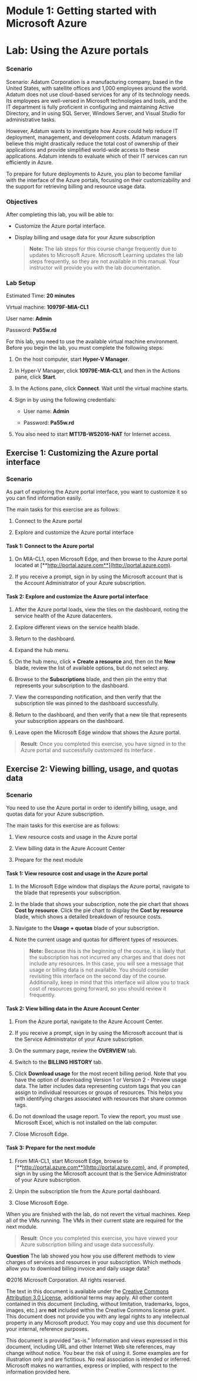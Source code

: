 ﻿# Module 1: Getting started with Microsoft Azure
# Lab: Using the Azure portals
  
### Scenario
  
Scenario:
Adatum Corporation is a manufacturing company, based in the United States, with satellite offices and 1,000 employees around the world. Adatum does not use cloud-based services for any of its technology needs. Its employees are well-versed in Microsoft technologies and tools, and the IT department is fully proficient in configuring and maintaining Active Directory, and in using SQL Server, Windows Server, and Visual Studio for administrative tasks.

However, Adatum wants to investigate how Azure could help reduce IT deployment, management, and development costs. Adatum managers believe this might drastically reduce the total cost of ownership of their applications and provide simplified world-wide access to these applications. Adatum intends to evaluate which of their IT services can run efficiently in Azure.

To prepare for future deployments to Azure, you plan to become familiar with the interface of the Azure portals, focusing on their customizability and the support for retrieving billing and resource usage data.

### Objectives
  
After completing this lab, you will be able to:

- Customize the Azure portal interface.
- Display billing and usage data for your Azure subscription

    > **Note:** The lab steps for this course change frequently due to updates to Microsoft Azure. Microsoft Learning updates the lab steps frequently, so they are not available in this manual. Your instructor will provide you with the lab documentation.


### Lab Setup
  
Estimated Time: **20 minutes**

Virtual machine: **10979F-MIA-CL1**

User name: **Admin**

Password: **Pa55w.rd**

For this lab, you need to use the available virtual machine environment. Before you begin the lab, you must complete the following steps:

1. On the host computer, start **Hyper-V Manager**.

1. In Hyper-V Manager, click **10979E-MIA-CL1**, and then in the Actions pane, click **Start**.

1. In the Actions pane, click **Connect**. Wait until the virtual machine starts. 

1. Sign in by using the following credentials: 

    - User name: **Admin**

    - Password: **Pa55w.rd**

1. You also need to start **MT17B-WS2016-NAT** for Internet access.


## Exercise 1: Customizing the Azure portal interface
  
### Scenario
  
As part of exploring the Azure portal interface, you want to customize it so you can find information easily.

The main tasks for this exercise are as follows:

1. Connect to the Azure portal 

1. Explore and customize the Azure portal interface


#### Task 1: Connect to the Azure portal
  
1. On MIA-CL1, open Microsoft Edge, and then browse to the Azure portal located at [**http://portal.azure.com**](http://portal.azure.com).

1. If you receive a prompt, sign in by using the Microsoft account that is the Account Administrator of your Azure subscription. 


#### Task 2: Explore and customize the Azure portal interface
  
1. After the Azure portal loads, view the tiles on the dashboard, noting the service health of the Azure datacenters.

1. Explore different views on the service health blade. 

1. Return to the dashboard.

1. Expand the hub menu.

1. On the hub menu, click **+ Create a resource** and, then on the **New** blade, review the list of available options, but do not select any.

1. Browse to the **Subscriptions** blade, and then pin the entry that represents your subscription to the dashboard.

1. View the corresponding notification, and then verify that the subscription tile was pinned to the dashboard successfully.

1. Return to the dashboard, and then verify that a new tile that represents your subscription appears on the dashboard.

1. Leave open the Microsoft Edge window that shows the Azure portal.

> **Result**: Once you completed this exercise, you have signed in to the Azure portal and successfully customized its interface .


## Exercise 2: Viewing billing, usage, and quotas data
  
### Scenario
  
You need to use the Azure portal in order to identify billing, usage, and quotas data for your Azure subscription.

The main tasks for this exercise are as follows:

1. View resource costs and usage in the Azure portal

1. View billing data in the Azure Account Center

1. Prepare for the next module


#### Task 1: View resource cost and usage in the Azure portal
  
1. In the Microsoft Edge window that displays the Azure portal, navigate to the blade that represents your subscription.

1. In the blade that shows your subscription, note the pie chart that shows **Cost by resource**. Click the pie chart to display the **Cost by resource** blade, which shows a detailed breakdown of resource costs.

1.  Navigate to the **Usage + quotas** blade of your subscription.

1.  Note the current usage and quotas for different types of resources.

    > **Note:** Because this is the beginning of the course, it is likely that the subscription has not incurred any charges and that does not include any resources. In this case, you will see a message that usage or billing data is not available. You should consider revisiting this interface on the second day of the course. Additionally, keep in mind that this interface will allow you to track cost of resources going forward, so you should review it frequently.


#### Task 2: View billing data in the Azure Account Center
  
1. From the Azure portal, navigate to the Azure Account Center. 

1. If you receive a prompt, sign in by using the Microsoft account that is the Service Administrator of your Azure subscription.

1. On the summary page, review the **OVERVIEW** tab.

1. Switch to the **BILLING HISTORY** tab.

1. Click **Download usage** for the most recent billing period. Note that you have the option of downloading Version 1 or Version 2 - Preview usage data. The latter includes data representing custom tags that you can assign to individual resources or groups of resources. This helps you with identifying charges associated with resources that share common tags.

1. Do not download the usage report. To view the report, you must use Microsoft Excel, which is not installed on the lab computer.

1. Close Microsoft Edge.


#### Task 3: Prepare for the next module

1. From MIA-CL1, start Microsoft Edge, browse to [**http://portal.azure.com**](http://portal.azure.com), and, if prompted, sign in by using the Microsoft account that is the Service Administrator of your Azure subscription.

1. Unpin the subscription tile from the Azure portal dashboard.

1. Close Microsoft Edge.  

When you are finished with the lab, do not revert the virtual machines. Keep all of the VMs running. The VMs in their current state are required for the next module.

> **Result**: Once you completed this exercise, you have viewed your Azure subscription billing and usage data successfully.



**Question** 
The lab showed you how you use different methods to view charges of services and resources in your subscription. Which methods allow you to download billing invoice and daily usage data?


©2016 Microsoft Corporation. All rights reserved.

The text in this document is available under the [Creative Commons Attribution 3.0 License](https://creativecommons.org/licenses/by/3.0/legalcode "Creative Commons Attribution 3.0 License"), additional terms may apply.  All other content contained in this document (including, without limitation, trademarks, logos, images, etc.) are **not** included within the Creative Commons license grant.  This document does not provide you with any legal rights to any intellectual property in any Microsoft product. You may copy and use this document for your internal, reference purposes.

This document is provided "as-is." Information and views expressed in this document, including URL and other Internet Web site references, may change without notice. You bear the risk of using it. Some examples are for illustration only and are fictitious. No real association is intended or inferred. Microsoft makes no warranties, express or implied, with respect to the information provided here.
